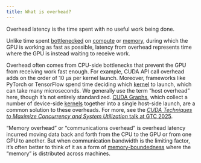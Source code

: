 ```yaml
---
title: What is overhead?
---
```


Overhead latency is the time spent with no useful work being done.

Unlike time spent [bottlenecked](https://www.notion.so/GPU-Performance-Glossary-2251e7f1694980bd93e4f67a75c6e489?pvs=21) on [compute](https://www.notion.so/GPU-Performance-Glossary-2251e7f1694980bd93e4f67a75c6e489?pvs=21) or [memory](https://www.notion.so/GPU-Performance-Glossary-2251e7f1694980bd93e4f67a75c6e489?pvs=21), during which the GPU is working as fast as possible, latency from overhead represents time where the GPU is instead waiting to receive work.

Overhead often comes from CPU-side bottlenecks that prevent the GPU from receiving work fast enough. For example, CUDA API call overhead adds on the order of 10 μs per kernel launch. Moreover, frameworks like PyTorch or TensorFlow spend time deciding which [kernel](https://www.notion.so/gpu-glossary/device-software/kernel) to launch, which can take many microseconds. We generally use the term “host overhead” here, though it’s not entirely standardized. [CUDA Graphs](https://developer.nvidia.com/blog/cuda-graphs/), which collect a number of device-side [kernels](https://www.notion.so/gpu-glossary/device-software/kernel) together into a single host-side launch, are a common solution to these overheads. For more, see the [*CUDA Techniques to Maximize Concurrency and System Utilization* talk at GTC 2025](https://www.nvidia.com/en-us/on-demand/session/gtc25-s72686/).

“Memory overhead” or “communications overhead” is overhead latency incurred moving data back and forth from the CPU to the GPU or from one GPU to another. But when communication bandwidth is the limiting factor, it’s often better to think of it as a form of [memory-boundedness](https://www.notion.so/GPU-Performance-Glossary-2251e7f1694980bd93e4f67a75c6e489?pvs=21) where the “memory” is distributed across machines.
